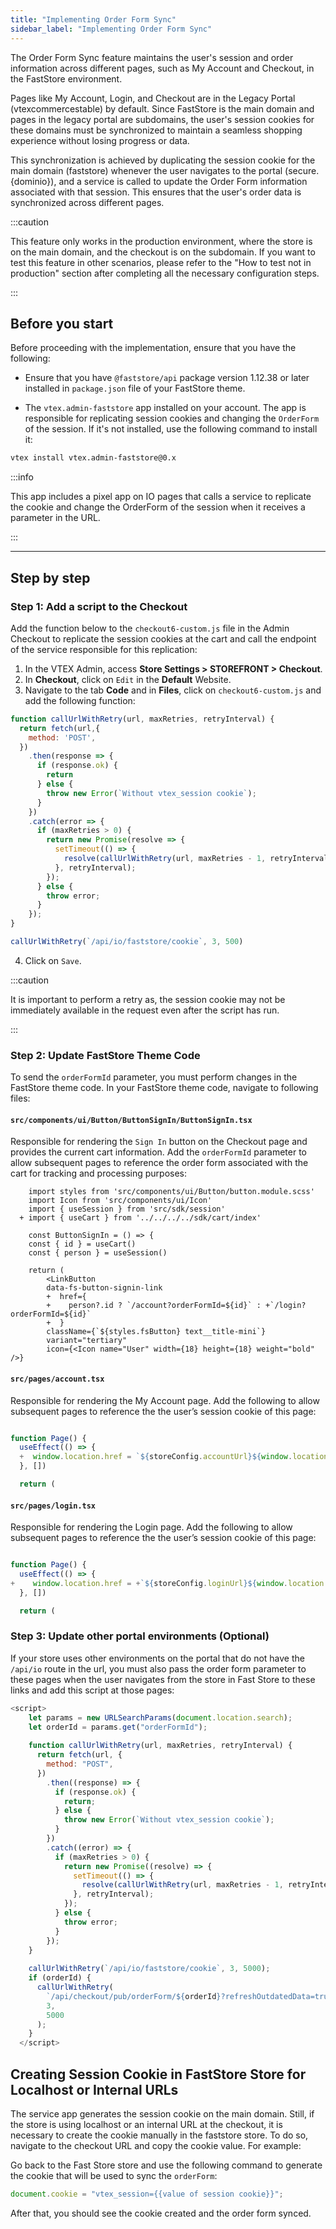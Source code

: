 ```yaml
---
title: "Implementing Order Form Sync"
sidebar_label: "Implementing Order Form Sync"
---
```


The Order Form Sync feature maintains the user's session and order information across different pages, such as My Account and Checkout, in the FastStore environment. 

Pages like My Account, Login, and Checkout are in the Legacy Portal (vtexcommercestable) by default. Since FastStore is the main domain and pages in the legacy portal are subdomains, the user's session cookies for these domains must be synchronized to maintain a seamless shopping experience without losing progress or data.

This synchronization is achieved by duplicating the session cookie for the main domain (faststore) whenever the user navigates to the portal (secure.{dominio}), and a service is called to update the Order Form information associated with that session. This ensures that the user's order data is synchronized across different pages.

:::caution 

This feature only works in the production environment, where the store is on the main domain, and the checkout is on the subdomain. If you want to test this feature in other scenarios, please refer to the "How to test not in production" section after completing all the necessary configuration steps.

:::

## Before you start

Before proceeding with the implementation, ensure that you have the following:

- Ensure that you have `@faststore/api`  package version 1.12.38 or later installed in `package.json` file of your FastStore theme.

- The `vtex.admin-faststore` app installed  on your account. The app is responsible for replicating session cookies and changing the `OrderForm` of the session. If it's not installed, use the following command to install it:
```bash
vtex install vtex.admin-faststore@0.x

```
:::info

This app includes a pixel app on IO pages that calls a service to replicate the cookie and change the OrderForm of the session when it receives a parameter in the URL.

:::

---

## Step by step

### Step 1: Add a script to the Checkout

Add the function below to the `checkout6-custom.js` file in the Admin Checkout to replicate the session cookies at the cart and call the endpoint of the service responsible for this replication:

1. In the VTEX Admin, access **Store Settings > STOREFRONT > Checkout**.
2. In **Checkout**, click on `Edit` in the **Default** Website.
3. Navigate to the tab **Code** and in **Files**, click on `checkout6-custom.js` and add the following function:

```JavaScript
function callUrlWithRetry(url, maxRetries, retryInterval) {
  return fetch(url,{
    method: 'POST',
  })
    .then(response => {
      if (response.ok) {
        return 
      } else {
        throw new Error(`Without vtex_session cookie`);
      }
    })
    .catch(error => {
      if (maxRetries > 0) {
        return new Promise(resolve => {
          setTimeout(() => {
            resolve(callUrlWithRetry(url, maxRetries - 1, retryInterval));
          }, retryInterval);
        });
      } else {
        throw error;
      }
    });
}

callUrlWithRetry(`/api/io/faststore/cookie`, 3, 500)
```
4. Click on `Save`.

:::caution 

It is important to perform a retry as, the session cookie may not be immediately available in the request even after the script has run.

:::

### Step 2: Update FastStore Theme Code

To send the `orderFormId` parameter, you must perform changes in the FastStore theme code. In your FastStore theme code, navigate to following files:

#### `src/components/ui/Button/ButtonSignIn/ButtonSignIn.tsx`

Responsible for rendering the `Sign In` button on the Checkout page and provides the current cart information. Add the `orderFormId` parameter to allow subsequent pages to reference the order form associated with the cart for tracking and processing purposes:
 
```JavaScritpt
    import styles from 'src/components/ui/Button/button.module.scss'
    import Icon from 'src/components/ui/Icon'
    import { useSession } from 'src/sdk/session'
  + import { useCart } from '../../../../sdk/cart/index'

    const ButtonSignIn = () => {
    const { id } = useCart()
    const { person } = useSession()

    return (
        <LinkButton
        data-fs-button-signin-link
        +  href={
        +    person?.id ? `/account?orderFormId=${id}` : +`/login?orderFormId=${id}`
        +  }
        className={`${styles.fsButton} text__title-mini`}
        variant="tertiary"
        icon={<Icon name="User" width={18} height={18} weight="bold" />}

```
#### `src/pages/account.tsx` 
Responsible for rendering the My Account page. Add the following to allow subsequent pages to reference the the user’s session cookie of this page:
```JavaScript

function Page() {
  useEffect(() => {
  +  window.location.href = `${storeConfig.accountUrl}${window.location.search}`
  }, [])

  return (

```

#### `src/pages/login.tsx` 
Responsible for rendering the Login page. Add the following to allow subsequent pages to reference the the user’s session cookie of this page:

```JavaScript

function Page() {
  useEffect(() => {
+    window.location.href = +`${storeConfig.loginUrl}${window.location.search}`
  }, [])

  return (

```
### Step 3: Update other portal environments (Optional)
If your store uses other environments on the portal that do not have the `/api/io` route in the url, you must also pass the order form parameter to these pages when the user navigates from the store in Fast Store to these links and add this script at those pages:

```JavaScript
<script>
    let params = new URLSearchParams(document.location.search);
    let orderId = params.get("orderFormId");
  
    function callUrlWithRetry(url, maxRetries, retryInterval) {
      return fetch(url, {
        method: "POST",
      })
        .then((response) => {
          if (response.ok) {
            return;
          } else {
            throw new Error(`Without vtex_session cookie`);
          }
        })
        .catch((error) => {
          if (maxRetries > 0) {
            return new Promise((resolve) => {
              setTimeout(() => {
                resolve(callUrlWithRetry(url, maxRetries - 1, retryInterval));
              }, retryInterval);
            });
          } else {
            throw error;
          }
        });
    }
  
    callUrlWithRetry(`/api/io/faststore/cookie`, 3, 5000);
    if (orderId) {
      callUrlWithRetry(
        `/api/checkout/pub/orderForm/${orderId}?refreshOutdatedData=true`,
        3,
        5000
      );
    }
  </script>


```
## Creating Session Cookie in FastStore Store for Localhost or Internal URLs
The service app generates the session cookie on the main domain. Still, if the store is using localhost or an internal URL at the checkout, it is necessary to create the cookie manually in the faststore store. To do so, navigate to the checkout URL and copy the cookie value. For example:

Go back to the Fast Store store and use the following command to generate the cookie that will be used to sync the `orderForm`:

```JavaScript
document.cookie = "vtex_session={{value of session cookie}}";

```
After that, you should see the cookie created and the order form synced.

